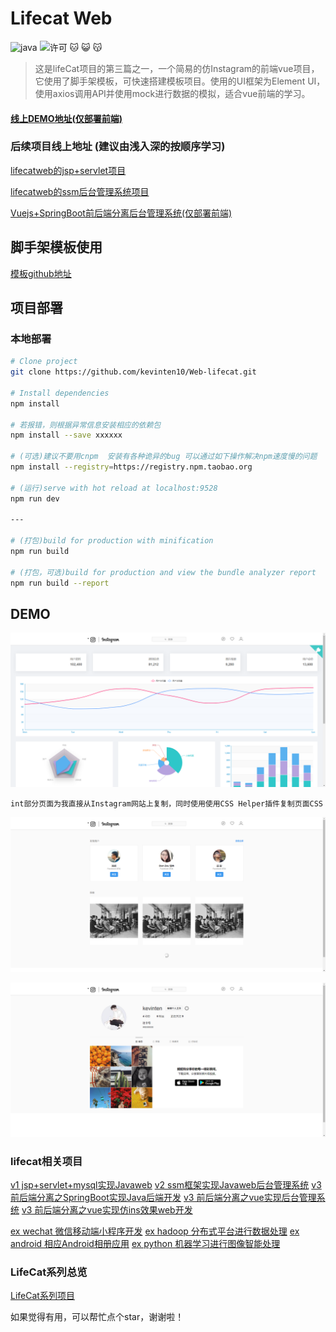 # Lifecat Web

![java](https://img.shields.io/badge/language-java-red.svg)
![许可](https://img.shields.io/dub/l/vibe-d.svg)
:cat: :smiley_cat: :kissing_cat:

> 这是lifeCat项目的第三篇之一，一个简易的仿Instagram的前端vue项目，它使用了脚手架模板，可快速搭建模板项目。使用的UI框架为Element UI，使用axios调用API并使用mock进行数据的模拟，适合vue前端的学习。

#### [线上DEMO地址(仅部署前端)](http://www.lifecat.club/lifecat)

### 后续项目线上地址 (建议由浅入深的按顺序学习)

[lifecatweb的jsp+servlet项目](http://www.lifecat.club:8080/lifecatweb)

[lifecatweb的ssm后台管理系统项目](http://www.lifecat.club:8080/ssm)

[Vuejs+SpringBoot前后端分离后台管理系统(仅部署前端)](http://www.lifecat.club/admin)

## 脚手架模板使用

 [模板github地址](https://github.com/PanJiaChen/vue-element-admin)

## 项目部署
### 本地部署
``` bash
# Clone project
git clone https://github.com/kevinten10/Web-lifecat.git

# Install dependencies
npm install

# 若报错，则根据异常信息安装相应的依赖包
npm install --save xxxxxx

# (可选)建议不要用cnpm  安装有各种诡异的bug 可以通过如下操作解决npm速度慢的问题
npm install --registry=https://registry.npm.taobao.org

# (运行)serve with hot reload at localhost:9528
npm run dev

---

# (打包)build for production with minification
npm run build

# (打包，可选)build for production and view the bundle analyzer report
npm run build --report
```

## DEMO

![demo](show1-1.png)

```
int部分页面为我直接从Instagram网站上复制，同时使用使用CSS Helper插件复制页面CSS
```

![demo](show1-2.png)

![demo](show1-3.png)


### lifecat相关项目
  [v1 jsp+servlet+mysql实现Javaweb](https://github.com/kevinten10/lifecatweb)
  [v2 ssm框架实现Javaweb后台管理系统](https://github.com/kevinten10/SSM-lifecat)
  [v3 前后端分离之SpringBoot实现Java后端开发](https://github.com/kevinten10/springboot-lifecat)
  [v3 前后端分离之vue实现后台管理系统](https://github.com/kevinten10/Vue-Admin-lifecat)
  [v3 前后端分离之vue实现仿ins效果web开发](https://github.com/kevinten10/Web-lifecat)

  [ex wechat 微信移动端小程序开发](https://github.com/kevinten10/WeChat-lifecat)
  [ex hadoop 分布式平台进行数据处理](https://github.com/kevinten10/Hadoop-lifecat)
  [ex android 相应Android相册应用](https://github.com/kevinten10/Android-lifecat)
  [ex python 机器学习进行图像智能处理](https://github.com/kevinten10/Python-lifecat)

### LifeCat系列总览
  [LifeCat系列项目](https://github.com/kevinten10/LifeCat)

  如果觉得有用，可以帮忙点个star，谢谢啦！

